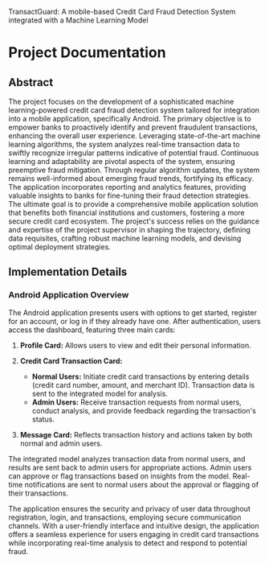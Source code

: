 TransactGuard: A mobile-based Credit Card Fraud Detection System integrated with a Machine Learning Model
# Project Documentation

## Abstract

The project focuses on the development of a sophisticated machine learning-powered credit card fraud detection system tailored for integration into a mobile application, specifically Android. The primary objective is to empower banks to proactively identify and prevent fraudulent transactions, enhancing the overall user experience. Leveraging state-of-the-art machine learning algorithms, the system analyzes real-time transaction data to swiftly recognize irregular patterns indicative of potential fraud.
Continuous learning and adaptability are pivotal aspects of the system, ensuring preemptive fraud mitigation. Through regular algorithm updates, the system remains well-informed about emerging fraud trends, fortifying its efficacy. The application incorporates reporting and analytics features, providing valuable insights to banks for fine-tuning their fraud detection strategies. The ultimate goal is to provide a comprehensive mobile application solution that benefits both financial institutions and customers, fostering a more secure credit card ecosystem. The project's success relies on the guidance and expertise of the project supervisor in shaping the trajectory, defining data requisites, crafting robust machine learning models, and devising optimal deployment strategies. 

## Implementation Details

### Android Application Overview

The Android application presents users with options to get started, register for an account, or log in if they already have one. After authentication, users access the dashboard, featuring three main cards:

1. **Profile Card:** Allows users to view and edit their personal information.

2. **Credit Card Transaction Card:**
   - **Normal Users:** Initiate credit card transactions by entering details (credit card number, amount, and merchant ID). Transaction data is sent to the integrated model for analysis.
   - **Admin Users:** Receive transaction requests from normal users, conduct analysis, and provide feedback regarding the transaction's status.

3. **Message Card:** Reflects transaction history and actions taken by both normal and admin users.

The integrated model analyzes transaction data from normal users, and results are sent back to admin users for appropriate actions. Admin users can approve or flag transactions based on insights from the model. Real-time notifications are sent to normal users about the approval or flagging of their transactions.

The application ensures the security and privacy of user data throughout registration, login, and transactions, employing secure communication channels. With a user-friendly interface and intuitive design, the application offers a seamless experience for users engaging in credit card transactions while incorporating real-time analysis to detect and respond to potential fraud.
